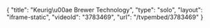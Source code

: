 {
    "title": "Keurig\u00ae Brewer Technology",
    "type": "solo",
    "layout": "iframe-static",
    "videoId": "3783469",
    "url": "\/tvpembed\/3783469"
}